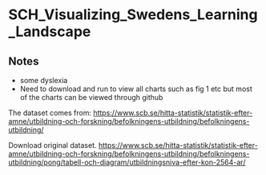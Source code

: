 # SCH_Visualizing_Swedens_Learning_Landscape

## Notes
- some dyslexia
- Need to download and run to view all charts such as fig 1 etc but most of the charts can be viewed through github

The dataset comes from:
https://www.scb.se/hitta-statistik/statistik-efter-amne/utbildning-och-forskning/befolkningens-utbildning/befolkningens-utbildning/


Download original dataset.
https://www.scb.se/hitta-statistik/statistik-efter-amne/utbildning-och-forskning/befolkningens-utbildning/befolkningens-utbildning/pong/tabell-och-diagram/utbildningsniva-efter-kon-2564-ar/
